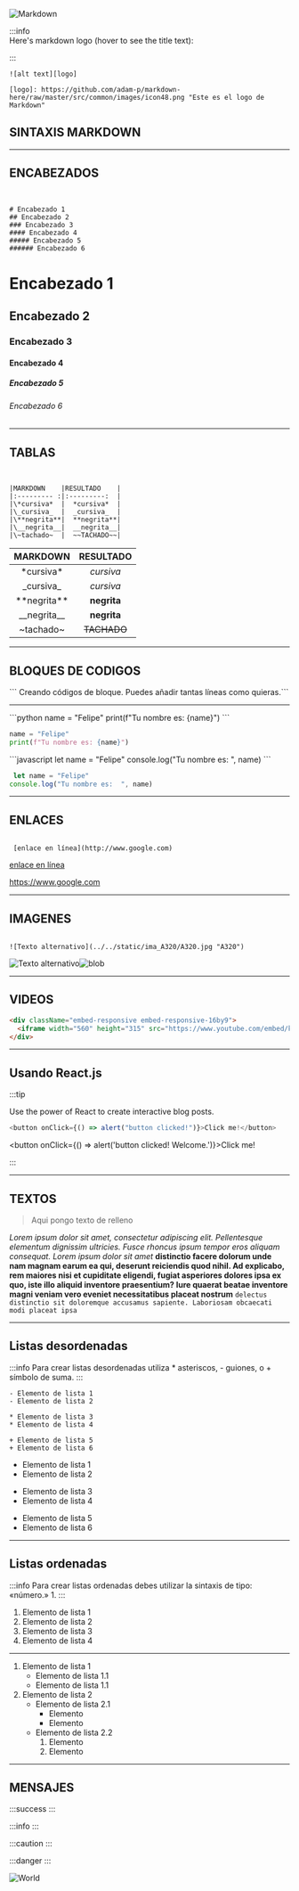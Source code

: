  


![Markdown][logo]

[logo]: https://github.com/adam-p/markdown-here/raw/master/src/common/images/icon48.png "Este es el logo de Markdown"


:::info  
Here's markdown logo (hover to see the title text):

:::

```
![alt text][logo]

[logo]: https://github.com/adam-p/markdown-here/raw/master/src/common/images/icon48.png "Este es el logo de Markdown"

```
## SINTAXIS MARKDOWN

---

## ENCABEZADOS

```


# Encabezado 1
## Encabezado 2
### Encabezado 3
#### Encabezado 4
##### Encabezado 5
###### Encabezado 6

```

# Encabezado 1

## Encabezado 2

### Encabezado 3

#### Encabezado 4

##### Encabezado 5

###### Encabezado 6

---

## TABLAS

```


|MARKDOWN	 |RESULTADO    |
|:--------- :|:---------:  |
|\*cursiva*  |	*cursiva*  |
|\_cursiva_  |	_cursiva_  |
|\**negrita**|	**negrita**|
|\__negrita__|	__negrita__|
|\~tachado~  |  ~~TACHADO~~|

```

|    MARKDOWN     |  RESULTADO  |
| :-------------: | :---------: |
|   \*cursiva\*   |  _cursiva_  |
|   \_cursiva\_   |  _cursiva_  |
| \*\*negrita\*\* | **negrita** |
| \_\_negrita\_\_ | **negrita** |
|   \~tachado~    | ~~TACHADO~~ |

---

## BLOQUES DE CODIGOS

 

\```
Creando códigos de bloque.
Puedes añadir tantas líneas como quieras.```

---

\```python
name = "Felipe"
print(f"Tu nombre es: {name}")
\```

```python
name = "Felipe"
print(f"Tu nombre es: {name}")

```

\```javascript
let name = "Felipe"
console.log("Tu nombre es:  ", name)
\```

```javascript
 let name = "Felipe"
console.log("Tu nombre es:  ", name)

```

 

---


## ENLACES

```

 [enlace en línea](http://www.google.com)
```

[enlace en línea](https://www.google.com)

<https://www.google.com>

---

## IMAGENES

```

![Texto alternativo](../../static/ima_A320/A320.jpg "A320")
```


![Texto alternativo](../static/ima_A320/A320.jpg "A320")![blob](../static/img-svg/blob1.svg "blob")

---

 

## VIDEOS

```html
<div className="embed-responsive embed-responsive-16by9">
  <iframe width="560" height="315" src="https://www.youtube.com/embed/kKHGgRUfNfc" title="YouTube video player" frameBorder="0" allow="accelerometer; autoplay; clipboard-write; encrypted-media; gyroscope; picture-in-picture; web-share" allowFullScreen></iframe>
</div>
```

 


---

## Usando React.js

:::tip

Use the power of React to create interactive blog posts.

```js
<button onClick={() => alert("button clicked!")}>Click me!</button>
```

<button onClick={() => alert('button clicked! Welcome.')}>Click me!</button>

:::

---

## TEXTOS

> Aqui pongo texto de relleno

_Lorem ipsum dolor sit amet, consectetur adipiscing elit. Pellentesque elementum dignissim ultricies. Fusce rhoncus ipsum tempor eros aliquam consequat. Lorem ipsum dolor sit amet_
**distinctio facere dolorum unde nam magnam earum ea qui, deserunt reiciendis quod nihil. Ad explicabo, rem maiores nisi et cupiditate eligendi, fugiat asperiores dolores ipsa ex quo, iste illo aliquid inventore praesentium? Iure quaerat beatae inventore magni veniam vero eveniet necessitatibus placeat nostrum** `delectus distinctio sit doloremque accusamus sapiente. Laboriosam obcaecati modi placeat ipsa `

---

## Listas desordenadas
:::info
Para crear listas desordenadas utiliza \* asteriscos, - guiones, o + símbolo de suma.
::: 

```
- Elemento de lista 1
- Elemento de lista 2

* Elemento de lista 3
* Elemento de lista 4

+ Elemento de lista 5
+ Elemento de lista 6
```


- Elemento de lista 1
- Elemento de lista 2

* Elemento de lista 3
* Elemento de lista 4

- Elemento de lista 5
- Elemento de lista 6

---

## Listas ordenadas
:::info
Para crear listas ordenadas debes utilizar la sintaxis de tipo: «número.» 1.
:::

 
1. Elemento de lista 1
2. Elemento de lista 2
3. Elemento de lista 3
4. Elemento de lista 4
     
 
---
 

1. Elemento de lista 1
    * Elemento de lista 1.1
    * Elemento de lista 1.1
2. Elemento de lista 2
   - Elemento de lista 2.1
      + Elemento    
      + Elemento   
   - Elemento de lista 2.2
      1. Elemento   
      2. Elemento    
        

---

 
## MENSAJES

:::success
:::

:::info
:::

:::caution
:::

:::danger
:::
 
  ![World](../static/img-svg/World.svg)   
 